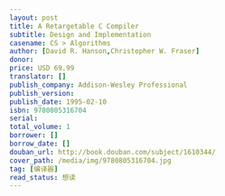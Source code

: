```yaml
---
layout: post
title: A Retargetable C Compiler
subtitle: Design and Implementation
casename: CS > Algorithms
author: [David R. Hanson,Christopher W. Fraser]
donor: 
price: USD 69.99
translator: []
publish_company: Addison-Wesley Professional
publish_version: 
publish_date: 1995-02-10
isbn: 9780805316704
serial: 
total_volume: 1
borrower: []
borrow_date: []
douban_url: http://book.douban.com/subject/1610344/
cover_path: /media/img/9780805316704.jpg
tag: [编译器]
read_status: 想读
---
```

